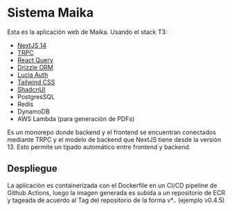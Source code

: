 # Sistema Maika

Esta es la aplicación web de Maika. Usando el stack T3:

- [NextJS 14](https://nextjs.org/)
- [TRPC](https://trpc.io)
- [React Query](https://tanstack.com/query/v3)
- [Drizzle ORM](https://orm.drizzle.team/)
- [Lucia Auth](https://lucia-auth.com/)
- [Tailwind CSS](tailwindcss.com)
- [ShadcnUI](https://ui.shadcn.com/)
- PostgresSQL
- Redis
- DynamoDB
- AWS Lambda (para generación de PDFs)

Es un monorepo donde backend y el frontend se encuentran conectados mediante TRPC y el modelo de backend que NextJS tiene desde la versión 13. Esto permite un tipado automático entre frontend y backend.

## Despliegue
La aplicación es containerizada con el Dockerfile en un CI/CD pipeline de Github Actions, luego la imagen generada es subida a un repositorio de ECR y tageada de acuerdo al Tag del repositorio de la forma v*.*.* (ejemplo v0.4.5)
